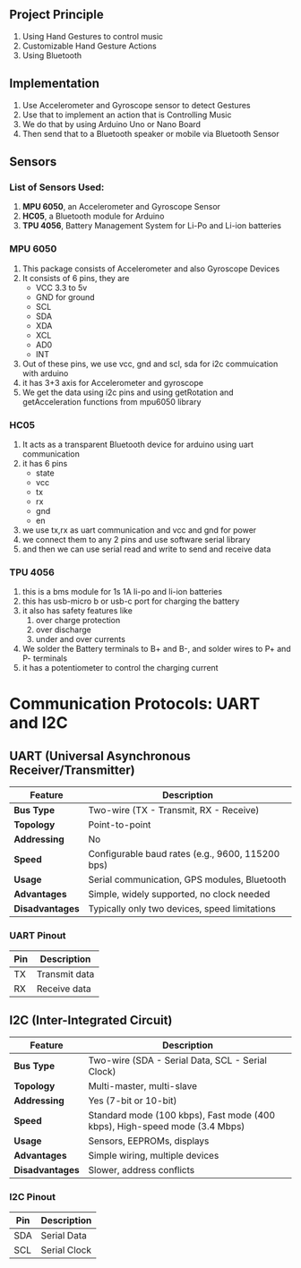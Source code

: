 ## Project Principle
1. Using Hand Gestures to control music
2. Customizable Hand Gesture Actions
3. Using Bluetooth 

## Implementation
1. Use Accelerometer and Gyroscope sensor to detect Gestures
2. Use that to implement an action that is Controlling Music
3. We do that by using Arduino Uno or Nano Board
4. Then send that to a Bluetooth speaker or mobile via Bluetooth Sensor

## Sensors
### List of Sensors Used:
1. **MPU 6050**, an Accelerometer and Gyroscope Sensor
2. **HC05**, a Bluetooth module for Arduino
3. **TPU 4056**, Battery Management System for Li-Po and Li-ion batteries
### MPU 6050
1. This package consists of Accelerometer and also Gyroscope Devices
2. It consists of 6 pins, they are
	- VCC 3.3 to 5v
	- GND for ground
	- SCL
	- SDA
	- XDA
	- XCL
	- AD0
	- INT
3. Out of these pins,  we use vcc, gnd and scl, sda for i2c commuication with arduino
4. it has 3+3 axis for Accelerometer and gyroscope 
5. We get the data using i2c pins and using getRotation and getAcceleration functions from mpu6050 library
### HC05
1. It acts as a transparent Bluetooth device for arduino using uart communication
2. it has 6 pins
	- state
	- vcc
	- tx
	- rx
	- gnd 
	- en
3. we use tx,rx as uart communication and vcc and gnd for power
4. we connect them to any 2 pins and use software serial library
5. and then we can use serial read and write to send and receive data

### TPU 4056
1. this is a bms module for 1s 1A li-po and li-ion batteries
2. this has usb-micro b or usb-c port for charging the battery
3. it also has safety features like
	1. over charge protection
	2. over discharge
	3. under and over currents
4. We solder the Battery terminals to B+ and B-, and solder wires to P+ and P- terminals
5. it has a potentiometer to control the charging current


# Communication Protocols: UART and I2C

## UART (Universal Asynchronous Receiver/Transmitter)

| Feature          | Description                                      |
|------------------|--------------------------------------------------|
| **Bus Type**     | Two-wire (TX - Transmit, RX - Receive)           |
| **Topology**     | Point-to-point                                   |
| **Addressing**   | No                                               |
| **Speed**        | Configurable baud rates (e.g., 9600, 115200 bps) |
| **Usage**        | Serial communication, GPS modules, Bluetooth     |
| **Advantages**   | Simple, widely supported, no clock needed        |
| **Disadvantages**| Typically only two devices, speed limitations    |

### UART Pinout

| Pin | Description   |
|-----|---------------|
| TX  | Transmit data |
| RX  | Receive data  |

## I2C (Inter-Integrated Circuit)

| Feature          | Description                                      |
|------------------|--------------------------------------------------|
| **Bus Type**     | Two-wire (SDA - Serial Data, SCL - Serial Clock) |
| **Topology**     | Multi-master, multi-slave                        |
| **Addressing**   | Yes (7-bit or 10-bit)                            |
| **Speed**        | Standard mode (100 kbps), Fast mode (400 kbps), High-speed mode (3.4 Mbps) |
| **Usage**        | Sensors, EEPROMs, displays                       |
| **Advantages**   | Simple wiring, multiple devices                  |
| **Disadvantages**| Slower, address conflicts                        |

### I2C Pinout

| Pin | Description  |
| --- | ------------ |
| SDA | Serial Data  |
| SCL | Serial Clock |
